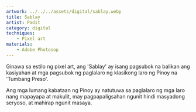 ```yaml
---
artwork: ../../../assets/digital/sablay.webp
title: Sablay
artist: Padit
category: digital
techniques:
    - Pixel art
materials:
    - Adobe Photosop
---
```


Ginawa sa estilo ng pixel art, ang 'Sablay' ay isang pagsubok na balikan ang kasiyahan at mga pagsubok ng paglalaro ng klasikong laro ng Pinoy na 'Tumbang Preso'.

Ang mga lumang kabataan ng Pinoy ay natutuwa sa paglalaro ng mga laro nang mapayapa at makulit, may pagpapaligsahan ngunit hindi masyadong seryoso, at mahirap ngunit masaya.
